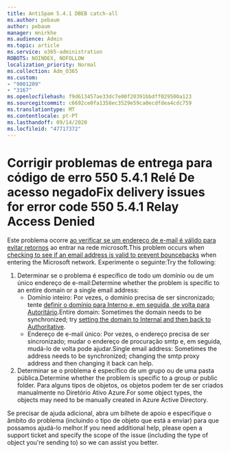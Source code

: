 ```yaml
---
title: AntiSpam 5.4.1 DBEB catch-all
ms.author: pebaum
author: pebaum
manager: mnirkhe
ms.audience: Admin
ms.topic: article
ms.service: o365-administration
ROBOTS: NOINDEX, NOFOLLOW
localization_priority: Normal
ms.collection: Adm_O365
ms.custom:
- "9001209"
- "3167"
ms.openlocfilehash: f9d613457ae33dc7e00f20391bbdff029500a123
ms.sourcegitcommit: c6692ce0fa1358ec3529e59ca0ecdfdea4cdc759
ms.translationtype: MT
ms.contentlocale: pt-PT
ms.lasthandoff: 09/14/2020
ms.locfileid: "47717372"
---
```

# <a name="fix-delivery-issues-for-error-code-550-541-relay-access-denied"></a><span data-ttu-id="58a7a-102">Corrigir problemas de entrega para código de erro 550 5.4.1 Relé De acesso negado</span><span class="sxs-lookup"><span data-stu-id="58a7a-102">Fix delivery issues for error code 550 5.4.1 Relay Access Denied</span></span>

<span data-ttu-id="58a7a-103">Este problema ocorre [ao verificar se um endereço de e-mail é válido para evitar retornos](https://docs.microsoft.com/exchange/mail-flow-best-practices/use-directory-based-edge-blocking) ao entrar na rede microsoft.</span><span class="sxs-lookup"><span data-stu-id="58a7a-103">This problem occurs when [checking to see if an email address is valid to prevent bouncebacks](https://docs.microsoft.com/exchange/mail-flow-best-practices/use-directory-based-edge-blocking) when entering the Microsoft network.</span></span> <span data-ttu-id="58a7a-104">Experimente o seguinte:</span><span class="sxs-lookup"><span data-stu-id="58a7a-104">Try the following:</span></span>

1. <span data-ttu-id="58a7a-105">Determinar se o problema é específico de todo um domínio ou de um único endereço de e-mail:</span><span class="sxs-lookup"><span data-stu-id="58a7a-105">Determine whether the problem is specific to an entire domain or a single email address:</span></span>
    - <span data-ttu-id="58a7a-106">Domínio inteiro: Por vezes, o domínio precisa de ser sincronizado; tente [definir o domínio para Interno e, em seguida, de volta para Autoritário](https://docs.microsoft.com/exchange/mail-flow-best-practices/manage-accepted-domains/manage-accepted-domains).</span><span class="sxs-lookup"><span data-stu-id="58a7a-106">Entire domain: Sometimes the domain needs to be synchronized; try [setting the domain to Internal and then back to Authoritative](https://docs.microsoft.com/exchange/mail-flow-best-practices/manage-accepted-domains/manage-accepted-domains).</span></span>
    - <span data-ttu-id="58a7a-107">Endereço de e-mail único: Por vezes, o endereço precisa de ser sincronizado; mudar o endereço de procuração smtp e, em seguida, mudá-lo de volta pode ajudar.</span><span class="sxs-lookup"><span data-stu-id="58a7a-107">Single email address: Sometimes the address needs to be synchronized; changing the smtp proxy address and then changing it back can help.</span></span>
2. <span data-ttu-id="58a7a-108">Determinar se o problema é específico de um grupo ou de uma pasta pública.</span><span class="sxs-lookup"><span data-stu-id="58a7a-108">Determine whether the problem is specific to a group or public folder.</span></span> <span data-ttu-id="58a7a-109">Para alguns tipos de objetos, os objetos podem ter de ser criados manualmente no Diretório Ativo Azure.</span><span class="sxs-lookup"><span data-stu-id="58a7a-109">For some object types, the objects may need to be manually created in Azure Active Directory.</span></span>

<span data-ttu-id="58a7a-110">Se precisar de ajuda adicional, abra um bilhete de apoio e especifique o âmbito do problema (incluindo o tipo de objeto que está a enviar) para que possamos ajudá-lo melhor.</span><span class="sxs-lookup"><span data-stu-id="58a7a-110">If you need additional help, please open a support ticket and specify the scope of the issue (including the type of object you're sending to) so we can assist you better.</span></span>